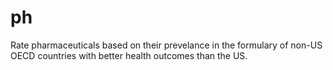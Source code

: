 # ph
Rate pharmaceuticals based on their prevelance in the formulary of non-US OECD countries with better health outcomes than the US.